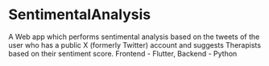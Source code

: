 # SentimentalAnalysis 

A Web app which performs sentimental analysis based on the tweets of the user who has a public X (formerly Twitter) account and suggests Therapists based on their sentiment score. 
Frontend - Flutter, Backend - Python

